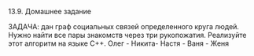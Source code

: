 13.9. Домашнее задание

ЗАДАЧА: дан граф социальных связей определенного круга людей. Нужно найти все пары знакомств через три рукопожатия. Реализуйте этот алгоритм на языке C++. 
Олег - Никита- Настя - Ваня - Женя
